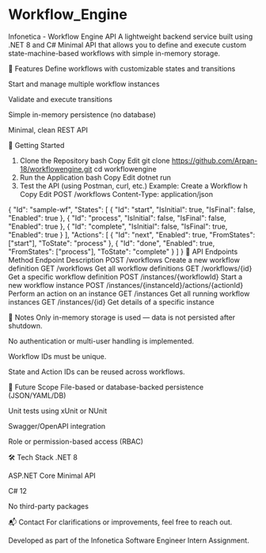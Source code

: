 # Workflow_Engine
Infonetica - Workflow Engine API
A lightweight backend service built using .NET 8 and C# Minimal API that allows you to define and execute custom state-machine-based workflows with simple in-memory storage.

🔧 Features
Define workflows with customizable states and transitions

Start and manage multiple workflow instances

Validate and execute transitions

Simple in-memory persistence (no database)

Minimal, clean REST API

🚀 Getting Started
1. Clone the Repository
bash
Copy
Edit
git clone https://github.com/Arpan-18/workflowengine.git
cd workflowengine
2. Run the Application
bash
Copy
Edit
dotnet run
3. Test the API (using Postman, curl, etc.)
Example: Create a Workflow
h
Copy
Edit
POST /workflows
Content-Type: application/json

{
  "Id": "sample-wf",
  "States": [
    { "Id": "start", "IsInitial": true, "IsFinal": false, "Enabled": true },
    { "Id": "process", "IsInitial": false, "IsFinal": false, "Enabled": true },
    { "Id": "complete", "IsInitial": false, "IsFinal": true, "Enabled": true }
  ],
  "Actions": [
    { "Id": "next", "Enabled": true, "FromStates": ["start"], "ToState": "process" },
    { "Id": "done", "Enabled": true, "FromStates": ["process"], "ToState": "complete" }
  ]
}
📡 API Endpoints
Method	Endpoint	Description
POST	/workflows	Create a new workflow definition
GET	/workflows	Get all workflow definitions
GET	/workflows/{id}	Get a specific workflow definition
POST	/instances/{workflowId}	Start a new workflow instance
POST	/instances/{instanceId}/actions/{actionId}	Perform an action on an instance
GET	/instances	Get all running workflow instances
GET	/instances/{id}	Get details of a specific instance

📌 Notes
Only in-memory storage is used — data is not persisted after shutdown.

No authentication or multi-user handling is implemented.

Workflow IDs must be unique.

State and Action IDs can be reused across workflows.

🧩 Future Scope
File-based or database-backed persistence (JSON/YAML/DB)

Unit tests using xUnit or NUnit

Swagger/OpenAPI integration

Role or permission-based access (RBAC)

🛠 Tech Stack
.NET 8

ASP.NET Core Minimal API

C# 12

No third-party packages

📬 Contact
For clarifications or improvements, feel free to reach out.

Developed as part of the Infonetica Software Engineer Intern Assignment.
